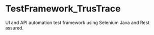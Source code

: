 # TestFramework_TrusTrace
UI and API automation test framework using Selenium Java and Rest assured. 
